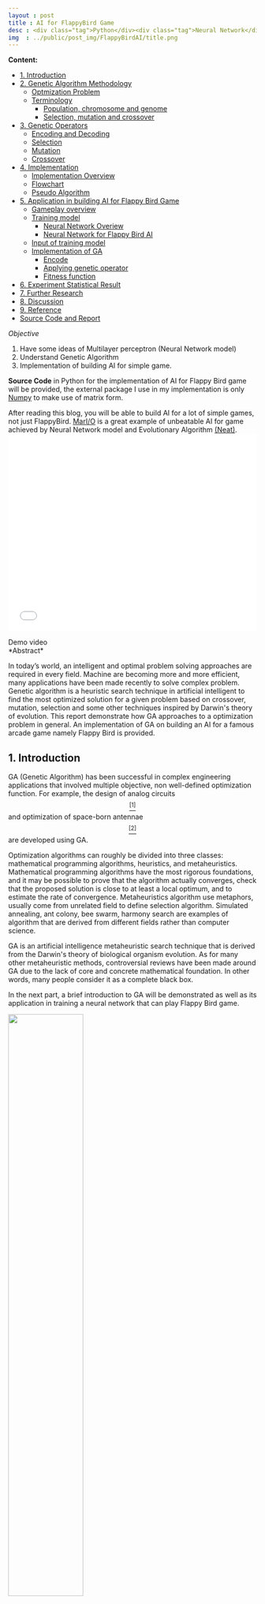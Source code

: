 ```yaml
---
layout : post
title : AI for FlappyBird Game
desc : <div class="tag">Python</div><div class="tag">Neural Network</div><div class="tag">Genetic Algorithm</div><div class="tag">Machine Learning</div></br> desc
img  : ../public/post_img/FlappyBirdAI/title.png
---
```

**Content:**
<!-- MarkdownTOC depth=4 -->

- [1. Introduction](#1-introduction)
- [2. Genetic Algorithm Methodology](#2-genetic-algorithm-methodology)
	- [Optmization Problem](#optmization-problem)
	- [Terminology](#terminology)
		- [Population, chromosome and genome](#population-chromosome-and-genome)
		- [Selection, mutation and crossover](#selection-mutation-and-crossover)
- [3. Genetic Operators](#3-genetic-operators)
	- [Encoding and Decoding](#encoding-and-decoding)
	- [Selection](#selection)
	- [Mutation](#mutation)
	- [Crossover](#crossover)
- [4. Implementation](#4-implementation)
	- [Implementation Overview](#implementation-overview)
	- [Flowchart](#flowchart)
	- [Pseudo Algorithm](#pseudo-algorithm)
- [5. Application in building AI for Flappy Bird Game](#5-application-in-building-ai-for-flappy-bird-game)
	- [Gameplay overview](#gameplay-overview)
	- [Training model](#training-model)
		- [Neural Network Overiew](#neural-network-overiew)
		- [Neural Network for Flappy Bird AI](#neural-network-for-flappy-bird-ai)
	- [Input of training model](#input-of-training-model)
	- [Implementation of GA](#implementation-of-ga)
		- [Encode](#encode)
		- [Applying genetic operator](#applying-genetic-operator)
		- [Fitness function](#fitness-function)
- [6. Experiment Statistical Result](#6-experiment-statistical-result)
- [7. Further Research](#7-further-research)
- [8. Discussion](#8-discussion)
- [9. Reference](#9-reference)
- [Source Code and Report](#source-code-and-report)

<!-- /MarkdownTOC -->
*Objective*
1. Have some ideas of Multilayer perceptron (Neural Network model)
2. Understand Genetic Algorithm
3. Implementation of building AI for simple game.

**Source Code** in Python for the implementation of AI for Flappy Bird game will be provided, the external package I use in my implementation is only [Numpy](http://www.numpy.org/) to make use of matrix form.

After reading this blog, you will be able to build AI for a lot of simple games, not just FlappyBird. [MarI/O](https://www.youtube.com/watch?v=qv6UVOQ0F44) is a great example of unbeatable AI for game achieved by Neural Network model and Evolutionary Algorithm [(Neat)](http://nn.cs.utexas.edu/downloads/papers/stanley.ec02.pdf). 
<embed class="video" width="1550" height="400" style="width: 100%" src="/public/post_img/FlappyBirdAI/demo.mp4" scale="aspect" controller="true">
<div class="thecap">Demo video</div>
*Abstract*

In today’s world, an intelligent and optimal problem solving approaches are required in every field. Machine are becoming more and more efficient, many applications have been made recently to solve complex problem. Genetic algorithm is a heuristic search technique in artificial intelligent to find the most optimized solution for a given problem based on crossover, mutation, selection and some other techniques inspired by Darwin's theory of evolution. This report demonstrate how GA approaches to a optimization problem in general. An implementation of GA on building an AI for a famous arcade game namely Flappy Bird is provided.
<a name="1-introduction"></a>
## 1. Introduction
GA (Genetic Algorithm) has been successful in complex engineering applications that involved multiple objective, non well-defined optimization function. For example, the design of analog circuits [$$^[1]$$](#ref1) and optimization of space-born antennae [$$^[2]$$](#ref2) are developed using GA.

Optimization algorithms can roughly be divided into three classes: mathematical programming algorithms, heuristics, and metaheuristics. Mathematical programming algorithms have the most rigorous foundations, and it may be possible to prove that the algorithm actually converges, check that the proposed solution is close to at least a local optimum, and to estimate the rate of convergence. Metaheuristics algorithm use metaphors, usually come from unrelated field to define selection algorithm. Simulated annealing, ant colony, bee swarm, harmony search are examples of algorithm that are derived from different fields rather than computer science.

GA is an artificial intelligence metaheuristic search technique that is derived from the Darwin's theory of biological organism evolution. As for many other metaheuristic methods, controversial reviews have been made around GA due to the lack of core and concrete mathematical foundation. In other words, many people consider it as a complete black box.

In the next part, a brief introduction to GA will be demonstrated as well as its application in training a neural network that can play Flappy Bird game.
<div class="imgcap">
<img style="display: inline-block; width: 55%;" src ="/public/post_img/FlappyBirdAI/fig1.PNG" width = "500" align = "center">
<div class="thecap">Fig. 1: Experiment result</div>
</div>
<a name="2-genetic-algorithm-methodology"></a>
## 2. Genetic Algorithm Methodology
<a name="optmization-problem"></a>
### Optmization Problem
Most problem in real life don't have formula and technique to calculate the exact result because of the vast generic complexity. GA works on a population of possible solutions and evolve them using method inspired by Darwin's theory in biology. The rest of the report will discuss the different between GA and other method and also perform some experiment to estimate the effectiveness of GA.

Each problem using GA requires a **fitness function** which measures the quality of the solution toward an optimization problem.
<a name="terminology"></a>
### Terminology
In GA, a **population** of candidate solutions (also called phenotypes) is evolved toward better solutions of an optimization problem. Each candidate solution is represented by a **chromosome** which is a set of **genes** which can be alter **mutate** and **crossover**. A new set of chromosome, also known as **generation** is formed using **selection**.
<a name="population-chromosome-and-genome"></a>
#### Population, chromosome and genome
**Population**: The number of individuals present with same length of chromosome. In other words, they are a set of possible solution to a optimization problem.

**Genome**: A part of a chromosome. The value of each gene has an effect on the quality of solution.

**Chromosome**: A set of genomes. Chromosome is the solution in form of genes.
<div class="imgcap">
<img style="display: inline-block; width: 55%;" src ="/public/post_img/FlappyBirdAI/gene_definition.PNG" width = "500" align = "center">
<div class="thecap">Fig. 2: Population, Chromosomes and Genes</div>
</div>
<a name="selection-mutation-and-crossover"></a>
#### Selection, mutation and crossover
**Selection**: Next generation's population will keep some of the best solution in the previous generation so that best traits is retained.

**Mutation**: Alter genome in chromosome.

**Crossover**: Mixing two individual to produce a new pair of offspring that have the trait of both 
<a name="3-genetic-operators"></a>
## 3. Genetic Operators
<a name="encoding-and-decoding"></a>
### Encoding and Decoding
Encoding technique depends heavily on the problem. Generally, encoding is the order of every genes that have an effects on the solution. Decoding is translate chromosome to solution of optimization problem. Encoding is a method to clean data before putting it in genetic operators.
<div class="imgcap">
<img style="display: inline-block; width: 55%;" src ="/public/post_img/FlappyBirdAI/def_table.PNG" width = "500" align = "center">
</div>
<a name="selection"></a>
### Selection
Selection process is mainly responsible for assuring survival of the best-fit
individuals. Best solution will be retained in the next generation.

**Roulette wheel selection method**

Fitness proportionate selection, also known as roulette wheel selection, is a genetic operator used in GA for selecting potentially useful solutions for recombination.

In this method, each gene have a probability of being selected for next generation. This probability is defined by:

\begin{equation} \label{eq:1}
p_i = \frac{f_i}{\sum_{j=1}^{N}f_j}
\end{equation}
$$p_i$$: Probability of individual with index $$i$$ being selected.

$$f$$: Fitness function

$$f_i$$: Fitness value of individual with index $$i$$

**Best fitness selection method**
In this selection method, best individuals with highest fitness is being selected. This method is a trade off between diversity of population and average fitness of population where diversity decreases and average fitness increases in comparison with Roulette wheel selection method.
<a name="mutation"></a>
### Mutation
Mutation is used to maintain genetic diversity from one generation of a population of
chromosomes to the next. It is analogous to biological mutation. 

The purpose of mutation in GA is preserving and introducing diversity. Mutation should
allow the algorithm to escape local minima by preventing the population of chromosomes
from becoming too similar to each other, thus slowing or even stopping evolution. Mutation can be done with a formula or randomly.
<div class="imgcap">
<img style="display: inline-block; width: 40%;" src ="/public/post_img/FlappyBirdAI/mutation.PNG" width = "500" align = "center">
<div class="thecap">Example of mutation on binary encoding and value encoding</div>
</div>
<a name="crossover"></a>
### Crossover
The crossover splits up the parent individuals and recombines them. Crossover point can be chosen randomly to increase diversity of new population.
<div class="imgcap">
<img style="display: inline-block; width: 40%;" src ="/public/post_img/FlappyBirdAI/mutation.PNG" width = "500" align = "center">
<div class="thecap">Fig. 4: Genetic Code of the parents and offspring before and after the crossover</div>
</div>
Multi-point crossovers are simply crossovers with more than one position where crossover will occur.
<a name="4-implementation"></a>
## 4. Implementation
<a name="implementation-overview"></a>
The algorithm can be done by continuously create new set of possible solution using GA to evolve every generation overtime until an acceptable solution is found.
<a name="implementation-overview"></a>
### Implementation Overview
<a name="flowchart"></a>
### Flowchart
<div class="imgcap">
<img style="display: inline-block; width: 55%;" src ="/public/post_img/FlappyBirdAI/flowchart.PNG" width = "500" align = "center">
<div class="thecap">Fig. 5: GA Flowchart</div>
</div>
<a name="pseudo-algorithm"></a>
### Pseudo Algorithm
```
START 

Initializing population.
Calculate fitness of each individual. 

DO UNTIL BEST SOLUTION IS FOUND 
	Encoding each individual to produce chromosome
	Perform GA operators on exist population
	Decode new population and kill old population

LOOP 

END 
```
<a name="5-application-in-building-ai-for-flappy-bird-game"></a>
## 5. Application in building AI for Flappy Bird Game
<a name="gameplay-overview"></a>
### Gameplay overview
Flappy Bird is a mobile game developed by a Vietnamese developer Dong Nguyen. The objective was to direct a flying bird, named "Faby", who moves continuously to the right, between sets of Mario-like pipes. If the player touches the pipes, they lose. Faby briefly flaps upward each time that the player taps the screen; if the screen is not tapped, Faby falls because of gravity; each pair of pipes that he navigates between earns the player a single point.
<a name="training-model"></a>
### Training model
In this section, multilayer perceptron model will be discussed and an implementation on Flappy Bird game will also be provided.
<a name="neural-network-overiew"></a>
#### Neural Network Overiew
1. **Layer**: They are a set of neuron (a circle that contain a number). Beside input layers and output layers, one Multilayer Perceptron can have one or more hidden layer.
<div class="imgcap">
<img style="display: inline-block; width: 40%;" src ="/public/post_img/FlappyBirdAI/nnmodel.PNG" width = "500" align = "center">
<div class="thecap">Fig. 6: Example of multilayer perceptron network with 2 hidden layers</div>
</div>
2. **Unit**: One node (the circle in Fig $$6$$) is called one unit. Input of each unit is symbolised as $$z$$ and output of each unit is symbolised as $$a$$ ($$a$$ stands for activation, input unit  in next layer)
3. **Weights** and **Biases**: In fig $$7$$, the number that in the line which connects 2 nodes in 2 layer is called Weights, they determine how much affect a node could have on the next input unit in the next layer, biases is the node $$x_0$$ in fig 7, the value is normally constant at 1. They add the flexibility to the network.
<div class="imgcap">
<img style="display: inline-block; width: 40%;" src ="/public/post_img/FlappyBirdAI/feedforward.PNG" width = "500" align = "center">
<div class="thecap">Fig. 7: Feed Forward Process with Sigmoid activator</div>
</div>
4. **Activator**, **activation function**: When talking about activator, they mean the function that apply on a nodes to produce the output unit. The purpose of activation function is to squeeze the value after multiplying nodes value and weights to produce a number within a defined range.
<div class="imgcap">
<img style="display: inline-block; width: 30%;" src ="/public/post_img/FlappyBirdAI/sigmoid.PNG" width = "500" align = "center">
<div class="thecap">Fig. 8: Sigmoid function squeeze number to value of 0 when s goes to -infinity and 1 when x goes to infinity</div>
</div>
<div class="imgcap">
<img style="display: inline-block; width: 30%;" src ="/public/post_img/FlappyBirdAI/activator.PNG" width = "500" align = "center">
<div class="thecap">Fig. 9: Different activation functions</div>
</div>

<a name="neural-network-for-flappy-bird-ai"></a>
#### Neural Network for Flappy Bird AI
In this experiment, a simple multilayer perceptron model [$$^5$$](#ref5) is chosen. The network includes one hidden layer with 6 nodes, one output layer and one input layer. One bias node is added in input layer and hidden layer. These bias nodes ensure constant variable can have an effect on the solution. Hidden layer and output layer use sigmoid function as activator.

Output of neural network is a number in range 0 and 1. ```Threshold``` is set to $$0.5$$. If $$output>0.5$$ then the bird will flap. 
<div class="imgcap">
<img style="display: inline-block; width: 55%;" src ="/public/post_img/FlappyBirdAI/neural.PNG" width = "500" align = "center">
<div class="thecap">Fig. 10: Neural Network Architecture</div>
</div>
<a name="input-of-training-model"></a>
### Input of training model
In neural network, every input should be related to the solution. There are 5 inputs as described in figure 6.
<div class="imgcap">
<img style="display: inline-block; width: 55%;" src ="/public/post_img/FlappyBirdAI/fig11.PNG" width = "500" align = "center">
<div class="thecap">Fig. 11: Experiment result</div>
</div>
**Input 1**: Horizontal distance between bird and Tube (Horizontal line in figure 7)

**Input 2**: Vertical distance between bird and the middle of two tubes (Vertical line in figure 7)

**Input 3**: Width of bird

**Input 4**: Height of bird

**Input 5**: Width of tube
<a name="implementation-of-ga"></a>
### Implementation of GA
<a name="encode"></a>
#### Encode
There are 49 weights in neural network in figure 6. All of these weights are added into an float array of size 49. This array will carry all the information of the whole network. As a result, each array is considered as an chromosome with value encoding method as described in previous section on encoding. Each weight is now a gene in a chromosome.
<a name="applying-genetic-operator"></a>
#### Applying genetic operator
Selection, mutation and crossover is used in this experiment.

Selection: Best fitness selection method 

Mutation: Modify a weight by randomly assign a new number to it. 

Crossover: Exchange two weight by a fixed possibility 
<div class="imgcap">
<img style="display: inline-block; width: 40%;" src ="/public/post_img/FlappyBirdAI/para_table.PNG" width = "500" align = "center">
</div>
<a name="fitness-function"></a>
#### Fitness function
In this experiment, fitness function is simply the survival time of a bird, the unit is the number of frames being refreshed after the bird dies.
<a name="6-experiment-statistical-result"></a>
## 6. Experiment Statistical Result
<div class="imgcap">
<img style="float:left; display: inline-block; width: 50%;" src ="/public/post_img/FlappyBirdAI/plot.PNG" width = "500" align = "center">
<img id="fig1" style="float:left; display: inline-block; width: 50%;" src ="/public/post_img/FlappyBirdAI/plot2.PNG" width = "500" align = "center">
<div class="thecap">Fig. 12: Experiment 1 and 2<br></div>
</div>
<div style="clear:left;"></div>
The two above graphs describe the correlation between number of generation and best fitness score to figure out if GA actually helps the population evolve over time or not. In both experiment, an impressive solution is found. However, the first experiment took 230 generations while the second experiment took over 1000 generations in order to find the best solution. A correlation coefficient (Pearson) is performed to test whether there is a correlation between number of generation and best fitness score.
<div class="imgcap">
<img style="display: inline-block; width: 40%;" src ="/public/post_img/FlappyBirdAI/ex_result.PNG" width = "500" align = "center">
<div class="thecap">Statistical Result</div>
</div>
The code to produce the 2 statistical graphs
```python
import numpy as np
import matplotlib.pyplot as plt
import scipy
from scipy import stats

x = np.asarray(#insert array)

y = np.asarray(#insert array)
# fit with np.polyfit
print(scipy.stats.pearsonr(x, y))
m, b = np.polyfit(x, y, 1)

plt.plot(x, y, '.')
plt.plot(x, m*x + b, '-')
plt.xlabel('Generation')
plt.ylabel('Best Fitness Score')
plt.show()
```
Both experiment share the same result, there is a strong, positive linear relationship between number of generation and best fitness score and Pearson's correlation shows that this relationship is significant, $$r=.5$$, $$p<.001$$.

We can conclude that GA do improve the optimization overtime. However, time complexity cannot be measured exactly due to the high arbitrary aspect.
<a name="7-further-research"></a>
## 7. Further Research
As there are many randomness in GA, the experiment result could be biased. Further research can be done by controlling the arbitrary factors. 
<a name="8-discussion"></a>
## 8. Discussion
It can clearly be seen that there is not much concrete mathematical foundation to GA. The algorithm itself is heavily derived from biology. The performance of GA is also not being calculated or estimated, this is the reason why many people tend to have negative opinions on it. However, I strongly believe that one day, researcher will find a solid foundation and make improvement GA. Neural network is an example, the idea is derived from an unrelated field, namely neuroscience, nodes describe the connection between millions of neurons in the brain of human. Overtime, researchers and developers improve the performance of neural network, some fantastic training technique such as backpropagation are introduced and ensure the convergence of the optimization problem, many variations have been made to neural network too, such as convolutional neural network (CNN), recurrent neural network (RNN) and long short-term memory (LSTM) architecture. Again, I strongly believe that the same boom in research will happen to GA one day.
<a name="9-reference"></a>
## 9. Reference
1. Ali Jafari, Maryam Zekri, Saeed Sadri, Alireza Mallahzade **"Design of Analog Integrated Circuits by Using Genetic Algorithm"**. [Online] Available at:
http://ieeexplore.ieee.org/document/5445763/

2. Haihong Tao, Guisheng Liao, Ling Wang **Space-borne antenna adaptive side-lobe nulling algorithm based on gradient-genetic algorithm.** [Online] Available at: http://ieeexplore.ieee.org/document/1321992/

3. E. Eiben (1994). "Genetic algorithms with multi-parent recombination". PPSN III:
Proceedings of the International Conference on
Evolutionary Computation. The Third
Conference on Parallel Problem Solving from
Nature: 78–87. ISBN 3-540-58484-6

4. E. Schultz, J. Mellander, C. Endorf (2008), "Intrusion Detection and Prevention - A basic genetic algorithm", [image online], http://my.opera.com/blu3c4t/blog/show.dml/2636486. 

5. Andrew, Ng. , 'Machine learning', Standford University Online, lecture notes week 4, [online]: https://www.coursera.org/learn/machine-learning

<a name="source-code-and-report"></a>
## Source Code and Report
The way I implement the AI is:

First, build a normal Flappy Bird game, use space to trigeer Flap() method of the bird.

Second, build ANN class and assign it to each bird. The following code is the whole ANN class in my program, you could read it and hopefully you understand the idea.

```python
import numpy as np
import Bird as Bird_Class
from settings import *
import sys
import random

class ANN:
  def __init__(self, genome = None):
    self.fitness = 0
    self.weight1 = np.random.uniform(-1,1,(HIDDEN_LAYER, INPUT_LAYER + 1))#add bias node by adding 1 to input layer
    self.weight2 = np.random.uniform(-1,1,(OUTPUT_LAYER, HIDDEN_LAYER + 1))

    if genome is not None: #if constructor have genome then use that genome for weight
      self.decode(genome)

  def __sigmoid(self,np_array): #private method in ANN class, apply sigmoid function to numpy array
    return 1.0 / (1.0 + np.exp(-1.0 * np_array))

  def __regularize_input(self, list_input): #regularize input, make it between 0 and 1
    if np.shape(list_input) != (INPUT_LAYER,1): #check dimension of input
      sys.exit('INPUT to Neural Nets doesnt match')

    sum = np.sum(abs(list_input))

    for array in list_input:
      if sum == 0:
        array[0] = 0
      else:
        array[0] = array[0]/sum

  #This function return a number x, if x > threshold then bird.flap()
  def feed_forward(self, list_input): #list_input muse be numpy array dim(2,1)
    if np.shape(list_input) != (INPUT_LAYER,1): #check dimension of input
      sys.exit('INPUT to Neural Nets doesnt match')

    self.__regularize_input(list_input)#regularize input, make it between 0 and 1

    nodes_hidden_layer = np.dot(self.weight1, np.concatenate((np.array([[1]]), list_input),axis = 0)) #concatenate vertically, using matrix multiplication on weight and nodes

    activation_hidden_layer = self.__sigmoid(nodes_hidden_layer) #apply sigmoid activation on hidden layer

    node_output_layer = np.dot(self.weight2, np.concatenate((np.array([[1]]), activation_hidden_layer),axis = 0)) #matrix multiplication of weight and activation to create final output

    return self.__sigmoid(node_output_layer) #apply sigmoid function on final output

  def encode(self): #put all weight into a list double

    genome = [] #write each row from left to right

    for row in range(self.weight1.shape[0]): #read each row first
      for row_element in range(self.weight1.shape[1]): #read element of row from left to right
        genome.append(self.weight1[row][row_element])

    for row in range(self.weight2.shape[0]):
      for row_element in range(self.weight2.shape[1]):
        genome.append(self.weight2[row][row_element])

    return genome

  def decode(self, genome): #read weight from genome
    for i in range(HIDDEN_LAYER): #read genome from left to right
      for j in range(INPUT_LAYER+1):
        self.weight1[i][j] = genome[i*(INPUT_LAYER+1)+j]

    for i in range(OUTPUT_LAYER):
      for j in range(HIDDEN_LAYER+1):
        self.weight2[i][j] = genome[(i*(OUTPUT_LAYER)) + j + HIDDEN_LAYER*(INPUT_LAYER+1)]

  @classmethod #class method is some method that must be call with class, like ANN.selection but the only thing they care about is the parameter
  def selection(cls, bird_list):
    elite_birds_copy = [] #create a copy of list to put all elite bird in to avoid inconsistency problem
    elite_birds =  bird_list[0:round(SELECTION_PERCENTAGE*POPULATION)]

    for bird in elite_birds:
      gen = bird.ANN.encode() #encode to gen
      elite_birds_copy.append(Bird_Class.Bird(gen)) #decode gen to read weight

    return elite_birds_copy

  @classmethod
  def mutation(cls, bird): #change some weights randomly
    gen = bird.ANN.encode()

    for i in range(TOTAL_WEIGHT):
      if (np.random.rand(0,100) < MUTATION_RATE*100):
        gen[i] = np.random.uniform(-1,1) #random float from -1 to 1

    new_bird = Bird_Class.Bird(gen)

    return new_bird

  @classmethod #swap weight with certain chance (MUTATION RATE)
  def crossover(cls, bird1, bird2): #swap weight
    gen_bird1 = bird1.ANN.encode() #mutation on a gene so that the actual bird.ANN will not be change
    gen_bird2 = bird2.ANN.encode()

    for i in gen_bird1:
      if (np.random.rand(0,100) < CROSSOVER_RATE*100): #Create a random number from 0 and 100 and check with possibility of CROSSOVER_RATE
        gen_bird1[i], gen_bird2[i] = gen_bird2[i], gen_bird1[1]

    return [Bird_Class.Bird(gen_bird1), Bird_Class.Bird(gen_bird2)]

  @classmethod
  def save_weight(cls):
    pass

  @classmethod
  def create_new_generation(cls, bird_list):
    new_generation = []

    #selection
    elite_birds = ANN.selection(bird_list)
    new_generation.extend(elite_birds)

    #mutation
    for i in range(0, round(MUTATION_PERCENTAGE*100/POPULATION)):
       new_generation.append(ANN.mutation(bird_list[i]))

    # crossover with the elite birds
    for i in range(round((MUTATION_PERCENTAGE*100/POPULATION)), round(((MUTATION_PERCENTAGE*100/POPULATION) + (CROSSOVER_PERCENTAGE*100/POPULATION)))):
      new_generation.append(ANN.crossover(bird_list[i], elite_birds[random.randint(0,len(elite_birds)-1)])[0])

    #random bird to increase diversity
    for i in range(POPULATION-len(new_generation)):
      new_generation.append(Bird_Class.Bird())

    return new_generation

```
Continue Reading... Please download source code!

[Download PDF Report](/public/post_img/FlappyBirdAI/report.pdf)

<button onclick="myFunction()"><strong>Download Source Code</strong></button>
<div id="myDIV" style="display: none;">
Put your Email address in the comment section below to receive full well-documented code of the whole program.
</div>